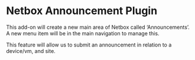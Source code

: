 # Netbox Announcement Plugin

This add-on will create a new main area of Netbox called ‘Announcements’.  A new menu item will be in the main navigation to manage this.

This feature will allow us to submit an announcement in relation to a device/vm, and site.